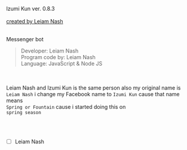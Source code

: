 Izumi Kun ver. 0.8.3
<br> <br>
[created by Leiam Nash](https://www.facebook.com/LeiamNashRebrth)
<br> <br>

Messenger bot
> Developer: Leiam Nash <br> Program code by: Leiam Nash <br> Language: JavaScript & Node JS

<br> <br> Leiam Nash and Izumi Kun is the same person also my original name is  `Leiam Nash` i change my Facebook name to `Izumi Kun` cause that name means <br> `Spring or Fountain` cause i started doing this on <br> `spring season`

<br> <br>
- [ ] Leiam Nash
